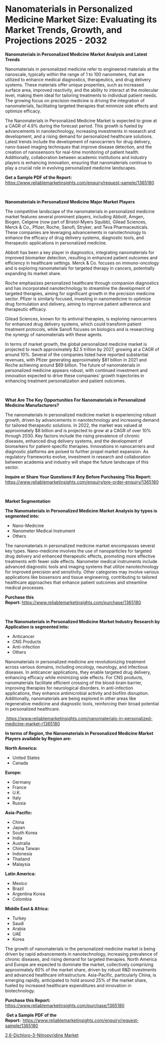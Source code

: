 <p><h1>Nanomaterials in Personalized Medicine Market Size: Evaluating its Market Trends, Growth, and Projections 2025 - 2032</h1></p><p><strong>Nanomaterials in Personalized Medicine Market Analysis and Latest Trends</strong></p>
<p><p>Nanomaterials in personalized medicine refer to engineered materials at the nanoscale, typically within the range of 1 to 100 nanometers, that are utilized to enhance medical diagnostics, therapeutics, and drug delivery systems. These materials offer unique properties, such as increased surface area, improved reactivity, and the ability to interact at the molecular level, making them ideal for tailoring treatments to individual patient needs. The growing focus on precision medicine is driving the integration of nanomaterials, facilitating targeted therapies that minimize side effects and optimize efficacy.</p><p>The Nanomaterials in Personalized Medicine Market is expected to grow at a CAGR of 4.9% during the forecast period. This growth is fueled by advancements in nanotechnology, increasing investments in research and development, and a rising demand for personalized healthcare solutions. Latest trends include the development of nanocarriers for drug delivery, nano-based imaging techniques that improve disease detection, and the creation of nanosensors for real-time monitoring of patient health. Additionally, collaboration between academic institutions and industry players is enhancing innovation, ensuring that nanomaterials continue to play a crucial role in evolving personalized medicine landscapes.</p></p>
<p><strong>Get a Sample PDF of the Report:&nbsp;</strong> <a href="https://www.reliablemarketinsights.com/enquiry/request-sample/1365180?utm_campaign=3186&utm_medium=2&utm_source=Github&utm_content=ia&utm_term=22032025&utm_id=nanomaterials-in-personalized-medicine">https://www.reliablemarketinsights.com/enquiry/request-sample/1365180</a></p>
<p>&nbsp;</p>
<p><strong>Nanomaterials in Personalized Medicine Major Market Players</strong></p>
<p><p>The competitive landscape of the nanomaterials in personalized medicine market features several prominent players, including Abbott, Amgen, Biogen, Celgene (now part of Bristol-Myers Squibb), Gilead Sciences, Merck & Co., Pfizer, Roche, Sanofi, Stryker, and Teva Pharmaceuticals. These companies are leveraging advancements in nanotechnology to enhance the efficacy of drug delivery systems, diagnostic tools, and therapeutic applications in personalized medicine.</p><p>Abbott has been a key player in diagnostics, integrating nanomaterials for improved biomarker detection, resulting in enhanced patient outcomes and efficiency in healthcare settings. Merck & Co. focuses on immuno-oncology and is exploring nanomaterials for targeted therapy in cancers, potentially expanding its market share.</p><p>Roche emphasizes personalized healthcare through companion diagnostics and has incorporated nanotechnology to streamline the development of targeted therapies, aiming for significant growth in the precision medicine sector. Pfizer is similarly focused, investing in nanomedicine to optimize drug formulation and delivery, aiming to improve patient adherence and therapeutic efficacy.</p><p>Gilead Sciences, known for its antiviral therapies, is exploring nanocarriers for enhanced drug delivery systems, which could transform patient treatment protocols, while Sanofi focuses on biologics and is researching the synergy of nanomaterials with these agents.</p><p>In terms of market growth, the global personalized medicine market is projected to reach approximately $2.5 trillion by 2027, growing at a CAGR of around 10%. Several of the companies listed have reported substantial revenues, with Pfizer generating approximately $81 billion in 2021 and Roche achieving around $69 billion. The future of nanomaterials in personalized medicine appears robust, with continued investment and innovation expected to drive these companies' growth trajectories in enhancing treatment personalization and patient outcomes.</p></p>
<p>&nbsp;</p>
<p><strong>What Are The Key Opportunities For Nanomaterials in Personalized Medicine Manufacturers?</strong></p>
<p><p>The nanomaterials in personalized medicine market is experiencing robust growth, driven by advancements in nanotechnology and increasing demand for tailored therapeutic solutions. In 2022, the market was valued at approximately $8 billion and is projected to grow at a CAGR of over 10% through 2030. Key factors include the rising prevalence of chronic diseases, enhanced drug delivery systems, and the development of biomarkers for patient-specific therapies. Innovations in nanocarriers and diagnostic platforms are poised to further propel market expansion. As regulatory frameworks evolve, investment in research and collaboration between academia and industry will shape the future landscape of this sector.</p></p>
<p><strong>Inquire or Share Your Questions If Any Before Purchasing This Report:</strong> <a href="https://www.reliablemarketinsights.com/enquiry/pre-order-enquiry/1365180?utm_campaign=3186&utm_medium=2&utm_source=Github&utm_content=ia&utm_term=22032025&utm_id=nanomaterials-in-personalized-medicine">https://www.reliablemarketinsights.com/enquiry/pre-order-enquiry/1365180</a></p>
<p>&nbsp;</p>
<p><strong>Market Segmentation</strong></p>
<p><strong>The Nanomaterials in Personalized Medicine Market Analysis by types is segmented into:</strong></p>
<p><ul><li>Nano-Medicine</li><li>Nanometer Medical Instrument</li><li>Others</li></ul></p>
<p><p>The nanomaterials in personalized medicine market encompasses several key types. Nano-medicine involves the use of nanoparticles for targeted drug delivery and enhanced therapeutic effects, promoting more effective treatments with fewer side effects. Nanometer medical instruments include advanced diagnostic tools and imaging systems that utilize nanotechnology for improved precision and sensitivity. Other categories may involve various applications like biosensors and tissue engineering, contributing to tailored healthcare approaches that enhance patient outcomes and streamline medical processes.</p></p>
<p><strong>Purchase this Report:&nbsp;</strong><a href="https://www.reliablemarketinsights.com/purchase/1365180?utm_campaign=3186&utm_medium=2&utm_source=Github&utm_content=ia&utm_term=22032025&utm_id=nanomaterials-in-personalized-medicine">https://www.reliablemarketinsights.com/purchase/1365180</a></p>
<p>&nbsp;</p>
<p><strong>The Nanomaterials in Personalized Medicine Market Industry Research by Application is segmented into:</strong></p>
<p><ul><li>Anticancer</li><li>CNS Products</li><li>Anti-infection</li><li>Others</li></ul></p>
<p><p>Nanomaterials in personalized medicine are revolutionizing treatment across various domains, including oncology, neurology, and infectious diseases. In anticancer applications, they enable targeted drug delivery, enhancing efficacy while minimizing side effects. For CNS products, nanomaterials facilitate efficient crossing of the blood-brain barrier, improving therapies for neurological disorders. In anti-infection applications, they enhance antimicrobial activity and biofilm disruption. Additionally, nanomaterials are being explored in other areas like regenerative medicine and diagnostic tools, reinforcing their broad potential in personalized healthcare.</p></p>
<p><a href="https://www.reliablemarketinsights.com/nanomaterials-in-personalized-medicine-market-r1365180?utm_campaign=3186&utm_medium=2&utm_source=Github&utm_content=ia&utm_term=22032025&utm_id=nanomaterials-in-personalized-medicine">&nbsp;https://www.reliablemarketinsights.com/nanomaterials-in-personalized-medicine-market-r1365180</a></p>
<p><strong>In terms of Region, the Nanomaterials in Personalized Medicine Market Players available by Region are:</strong></p>
<p>
    <p> <strong> North America: </strong>
        <ul>
            <li>United States</li>
            <li>Canada</li>
        </ul>
        </p> 
    <p> <strong> Europe: </strong>
        <ul>
            <li>Germany</li>
            <li>France</li>
            <li>U.K.</li>
            <li>Italy</li>
            <li>Russia</li>
        </ul>
        </p> 
    <p> <strong> Asia-Pacific: </strong>
        <ul>
            <li>China</li>
            <li>Japan</li>
            <li>South Korea</li>
            <li>India</li>
            <li>Australia</li>
            <li>China Taiwan</li>
            <li>Indonesia</li>
            <li>Thailand</li>
            <li>Malaysia</li>
        </ul>
        </p> 
    <p> <strong> Latin America: </strong>
        <ul>
            <li>Mexico</li>
            <li>Brazil</li>
            <li>Argentina Korea</li>
            <li>Colombia</li>
        </ul>
        </p> 
    <p> <strong> Middle East & Africa: </strong>
        <ul>
            <li>Turkey</li>
            <li>Saudi</li>
            <li>Arabia</li>
            <li>UAE</li>
            <li>Korea</li>
        </ul>
    </p>
    </p>
<p><p>The growth of nanomaterials in the personalized medicine market is being driven by rapid advancements in nanotechnology, increasing prevalence of chronic diseases, and rising demand for targeted therapies. North America and Europe are expected to dominate the market, collectively comprising approximately 60% of the market share, driven by robust R&D investments and advanced healthcare infrastructure. Asia-Pacific, particularly China, is emerging rapidly, anticipated to hold around 25% of the market share, fueled by increased healthcare expenditures and innovation in biotechnology.</p></p>
<p><strong>Purchase this Report: </strong><a href="https://www.reliablemarketinsights.com/purchase/1365180?utm_campaign=3186&utm_medium=2&utm_source=Github&utm_content=ia&utm_term=22032025&utm_id=nanomaterials-in-personalized-medicine">https://www.reliablemarketinsights.com/purchase/1365180</a></p>
<p>&nbsp;<strong>Get a Sample PDF of the Report:&nbsp;&nbsp;</strong><a href="https://www.reliablemarketinsights.com/enquiry/request-sample/1365180?utm_campaign=3186&utm_medium=2&utm_source=Github&utm_content=ia&utm_term=22032025&utm_id=nanomaterials-in-personalized-medicine">https://www.reliablemarketinsights.com/enquiry/request-sample/1365180</a></p>
<p><strong></strong></p>
<p><p><a href="https://github.com/ancsyanagha/Market-Research-Report-List-1/blob/main/26-dichloro-3-nitropyridine-market.md?utm_campaign=3186&utm_medium=2&utm_source=Github&utm_content=ia&utm_term=22032025&utm_id=nanomaterials-in-personalized-medicine">2,6-Dichloro-3-Nitropyridine Market</a></p></p>